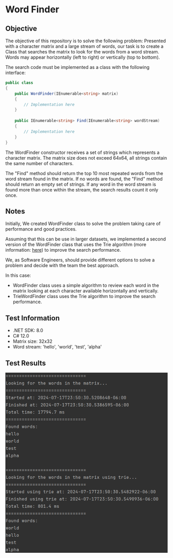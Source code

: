 # Word Finder

## Objective
The objective of this repository is to solve the following problem: Presented with a character matrix and a large stream of words, our task is to create a Class that searches the matrix to look for the words from a word stream. Words may appear horizontally (left to right) or vertically (top to bottom).

The search code must be implemented as a class with the following interface:

```csharp
public class 
{
    public WordFinder(IEnumerable<string> matrix)
    {
        // Implementation here
    }

    public IEnumerable<string> Find(IEnumerable<string> wordStream)
    {
        // Implementation here
    }
}
```

The WordFinder constructor receives a set of strings which represents a character matrix. The
matrix size does not exceed 64x64, all strings contain the same number of characters.

The "Find" method should return the top 10 most repeated words from the word stream found in the matrix. If no words are found, the "Find" method should return an empty set of strings. If any word in the word stream is found more than once within the stream, the search results count it only once.


## Notes
Initially, We created WordFinder class to solve the problem taking care of performance and good practices.

Assuming that this can be use in larger datasets, we implemented a second version of the WordFinder class that uses the Trie algorithm (more information: [here](https://www.geeksforgeeks.org/trie-insert-and-search/)) to improve the search performance.

We, as Software Engineers, should provide different options to solve a problem and decide with the team the best approach.

In this case:
- WordFinder class uses a simple algorithm to review each word in the matrix looking at each character available horizontally and vertically.
- TrieWordFinder class uses the Trie algorithm to improve the search performance.

## Test Information
- .NET SDK: 8.0
- C# 12.0
- Matrix size: 32x32
- Word stream: 'hello', 'world', 'test', 'alpha'

## Test Results
![Alt text of the image](https://github.com/codercampos/word-finder/blob/main/img/sample001.png)